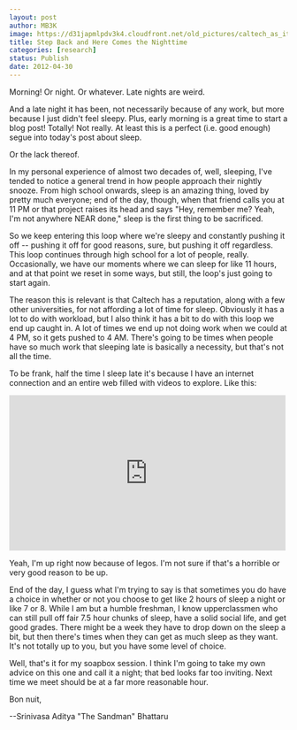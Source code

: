 ```yaml
---
layout: post
author: MB3K
image: https://d31japmlpdv3k4.cloudfront.net/old_pictures/caltech_as_it_happens/6a0105349b8251970b0168eadc39c5970c.jpg
title: Step Back and Here Comes the Nighttime 
categories: [research]
status: Publish
date: 2012-04-30
---
```



 Morning! Or night. Or whatever. Late nights are weird.

 And a late night it has been, not necessarily because of any work, but more  because I just didn't feel sleepy. Plus, early morning is a great time to start a blog post! Totally! Not really. At least this is a perfect (i.e. good enough) segue into today's post about sleep.

Or the lack thereof.

 In my personal experience of almost two decades of, well, sleeping, I've tended to notice a general trend in how people approach their nightly snooze. From high school onwards, sleep is an amazing thing, loved by pretty much everyone; end of the day, though, when that friend calls you at 11 PM or that project raises its head and says "Hey, remember me? Yeah, I'm not anywhere NEAR done," sleep is the first thing to be sacrificed.

 So we keep entering this loop where we're sleepy and constantly pushing it off -- pushing it off for good reasons, sure, but pushing it off regardless. This loop continues through high school for a lot of people, really. Occasionally, we have our moments where we can sleep for like 11 hours, and at that point we reset in some ways, but still, the loop's just going to start again.

 The reason this is relevant is that Caltech has a reputation, along with a few other universities, for not affording a lot of time for sleep. Obviously it has a lot to do with workload, but I also think it has a bit to do with this loop we end up caught in. A lot of times we end up not doing work when we could at 4 PM, so it gets pushed to 4 AM. There's going to be times when people have so much work that sleeping late is basically a necessity, but that's not all the time.

 To be frank, half the time I sleep late it's because I have an internet connection and an entire web filled with videos to explore. Like this:

<iframe frameborder="0" height="281" src="https://www.youtube.com/embed/4qsWFFuYZYI?fs=1&amp;feature=oembed" width="500"></iframe>

 Yeah, I'm up right now because of legos. I'm not sure if that's a horrible or very good reason to be up.

 End of the day, I guess what I'm trying to say is that sometimes you do have a choice in whether or not you choose to get like 2 hours of sleep a night or like 7 or 8. While I am but a humble freshman, I know upperclassmen who can still pull off fair 7.5 hour chunks of sleep, have a solid social life, and get good grades. There might be a week they have to drop down on the sleep a bit, but then there's times when they can get as much sleep as they want. It's not totally up to you, but you have some level of choice.

 Well, that's it for my soapbox session. I think I'm going to take my own advice on this one and call it a night; that bed looks far too inviting. Next time we meet should be at a far more reasonable hour.

Bon nuit,

--Srinivasa Aditya "The Sandman" Bhattaru

